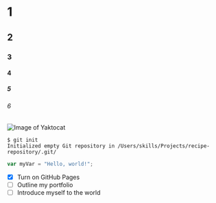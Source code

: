 # 1
## 2
### 3
#### 4
##### 5
###### 6
![Image of Yaktocat](https://octodex.github.com/images/yaktocat.png)
```
$ git init
Initialized empty Git repository in /Users/skills/Projects/recipe-repository/.git/
```

``` javascript
var myVar = "Hello, world!";
```

- [x] Turn on GitHub Pages
- [ ] Outline my portfolio
- [ ] Introduce myself to the world
